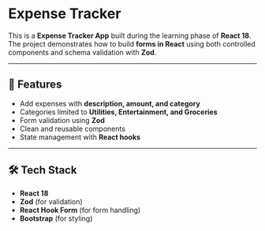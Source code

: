 # Expense Tracker

This is a **Expense Tracker App** built during the learning phase of **React 18**.  
The project demonstrates how to build **forms in React** using both controlled components and schema validation with **Zod**.

---

## 🚀 Features
- Add expenses with **description, amount, and category**  
- Categories limited to **Utilities, Entertainment, and Groceries**  
- Form validation using **Zod**  
- Clean and reusable components  
- State management with **React hooks**

---

## 🛠️ Tech Stack
- **React 18**
- **Zod** (for validation)
- **React Hook Form** (for form handling)
- **Bootstrap** (for styling)
